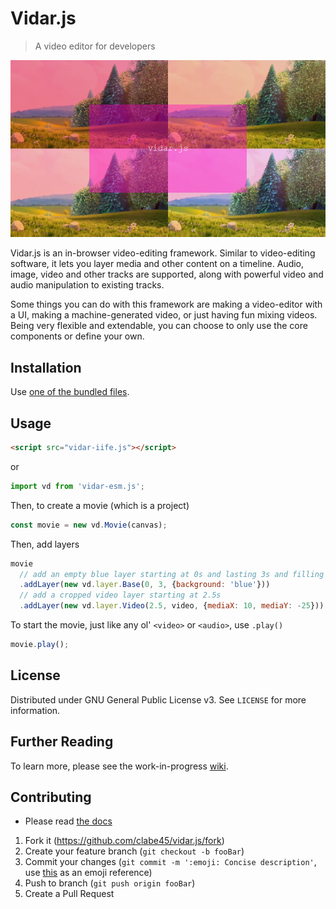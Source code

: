 # Vidar.js
> A video editor for developers

![Screenshot](screenshots/2019-08-17_0.png)

Vidar.js is an in-browser video-editing framework. Similar to video-editing software, it lets you layer media and other content on a timeline. Audio, image, video and other tracks are supported, along with powerful video and audio manipulation to existing tracks.

Some things you can do with this framework are making a video-editor with a UI, making a machine-generated video, or just having fun mixing videos. Being very flexible and extendable, you can choose to only use the core components or define your own.

## Installation

Use [one of the bundled files](dist).

## Usage

```html
<script src="vidar-iife.js"></script>
```

or

```js
import vd from 'vidar-esm.js';
```

Then, to create a movie (which is a project)
```js
const movie = new vd.Movie(canvas);
```

Then, add layers
```js
movie
  // add an empty blue layer starting at 0s and lasting 3s and filling the entire screen
  .addLayer(new vd.layer.Base(0, 3, {background: 'blue'}))
  // add a cropped video layer starting at 2.5s
  .addLayer(new vd.layer.Video(2.5, video, {mediaX: 10, mediaY: -25}));
```

To start the movie, just like any ol' `<video>` or `<audio>`, use `.play()`
```js
movie.play();
```

## License

Distributed under GNU General Public License v3. See `LICENSE` for more information.

## Further Reading

To learn more, please see the work-in-progress [wiki](https://github.com/clabe45/vidar.js/wiki).

## Contributing

* Please read [the docs](docs/)

1. Fork it (https://github.com/clabe45/vidar.js/fork)
2. Create your feature branch (`git checkout -b fooBar`)
3. Commit your changes (`git commit -m ':emoji: Concise description'`, use [this](http://gitmoji.carloscuesta.me/) as an emoji reference)
4. Push to branch (`git push origin fooBar`)
5. Create a Pull Request
